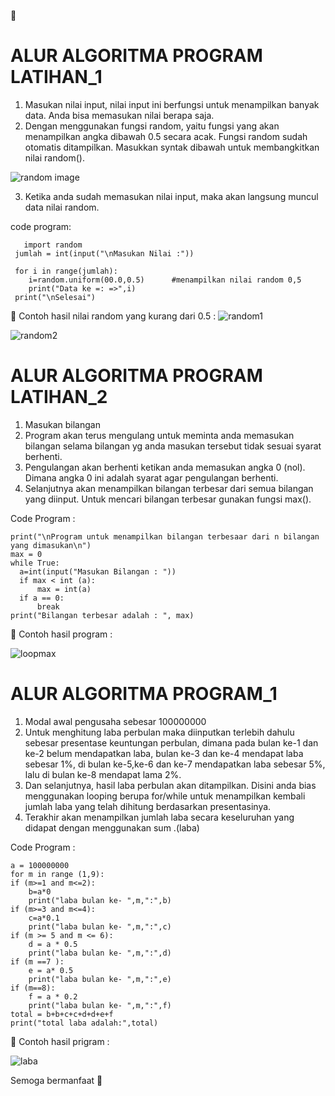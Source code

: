

  # ALUR ALGORITMA PROGRAM LATIHAN_1

1.	Masukan nilai input, nilai input ini berfungsi untuk menampilkan banyak data. Anda bisa memasukan nilai berapa saja.
2.	Dengan menggunakan fungsi random, yaitu fungsi yang akan menampilkan angka dibawah 0.5 secara acak. Fungsi random sudah otomatis ditampilkan. Masukkan syntak dibawah untuk membangkitkan nilai random().

![random image](https://user-images.githubusercontent.com/57025775/68372088-c4549b00-0172-11ea-815c-4cc82a8f5f3d.jpg) 

3.	Ketika anda sudah memasukan nilai input, maka akan langsung muncul data nilai random.

  code program:
  
       import random
     jumlah = int(input("\nMasukan Nilai :"))

     for i in range(jumlah):
        i=random.uniform(00.0,0.5)      #menampilkan nilai random 0,5
        print("Data ke =: =>",i)
     print("\nSelesai")
     
     
	Contoh hasil nilai random yang kurang dari 0.5 :
![random1](https://user-images.githubusercontent.com/57025775/68374257-1c8d9c00-0177-11ea-843e-7f6475a49875.jpg)

![random2](https://user-images.githubusercontent.com/57025775/68374536-a6d60000-0177-11ea-97df-d853d190a2ba.jpg)

  


 # ALUR ALGORITMA PROGRAM LATIHAN_2

1.	Masukan bilangan
2.	Program akan terus mengulang untuk meminta anda memasukan bilangan selama bilangan yg anda masukan tersebut tidak sesuai syarat berhenti.
3.	Pengulangan akan berhenti ketikan anda memasukan angka 0 (nol). Dimana angka 0 ini adalah syarat agar pengulangan berhenti.
4.	Selanjutnya akan menampilkan bilangan terbesar dari semua bilangan yang diinput. Untuk mencari bilangan terbesar gunakan fungsi max().

  Code Program :
  
    print("\nProgram untuk menampilkan bilangan terbesaar dari n bilangan yang dimasukan\n")
    max = 0
    while True:
      a=int(input("Masukan Bilangan : "))
      if max < int (a):
          max = int(a)
      if a == 0:
          break
    print("Bilangan terbesar adalah : ", max)

	Contoh hasil program :

![loopmax](https://user-images.githubusercontent.com/57025775/68372266-18f81600-0173-11ea-94ba-ef009f43fc8e.jpg) 

  

  # ALUR ALGORITMA PROGRAM_1

1.	Modal awal pengusaha sebesar 100000000
2.	Untuk menghitung laba perbulan maka diinputkan terlebih dahulu sebesar presentase keuntungan perbulan, dimana pada bulan ke-1 dan ke-2 belum mendapatkan laba, bulan ke-3 dan ke-4 mendapat laba sebesar 1%, di bulan ke-5,ke-6 dan ke-7 mendapatkan laba sebesar 5%, lalu di bulan ke-8 mendapat lama 2%.
3.	Dan selanjutnya, hasil laba perbulan akan ditampilkan. Disini anda bias menggunakan looping berupa for/while untuk menampilkan kembali jumlah laba yang telah dihitung berdasarkan presentasinya.
4.	Terakhir akan menampilkan jumlah laba secara keseluruhan yang didapat dengan menggunakan sum .(laba)

  Code Program :
  
    a = 100000000
    for m in range (1,9):
    if (m>=1 and m<=2): 
        b=a*0
        print("laba bulan ke- ",m,":",b)
    if (m>=3 and m<=4):
        c=a*0.1
        print("laba bulan ke- ",m,":",c)
    if (m >= 5 and m <= 6):
        d = a * 0.5
        print("laba bulan ke- ",m,":",d)
    if (m ==7 ):
        e = a* 0.5
        print("laba bulan ke- ",m,":",e)
    if (m==8):
        f = a * 0.2
        print("laba bulan ke- ",m,":",f)
    total = b+b+c+c+d+d+e+f
    print("total laba adalah:",total)


	Contoh hasil prigram :

![laba](https://user-images.githubusercontent.com/57025775/68372376-493fb480-0173-11ea-8f1a-10cb12d40f43.jpg) 


Semoga bermanfaat :clap:

